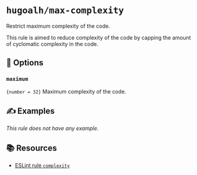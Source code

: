 # `hugoalh/max-complexity`

Restrict maximum complexity of the code.

This rule is aimed to reduce complexity of the code by capping the amount of cyclomatic complexity in the code.

## 🔧 Options

### `maximum`

`{number = 32}` Maximum complexity of the code.

## ✍️ Examples

*This rule does not have any example.*

## 📚 Resources

- [ESLint rule `complexity`](https://eslint.org/docs/latest/rules/complexity)
